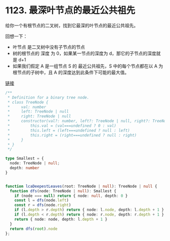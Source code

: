 # 1123. 最深叶节点的最近公共祖先

给你一个有根节点的二叉树，找到它最深的叶节点的最近公共祖先。

回想一下：

- 叶节点 是二叉树中没有子节点的节点
- 树的根节点的 深度 为 0，如果某一节点的深度为 d，那它的子节点的深度就是 d+1
- 如果我们假定 A 是一组节点 S 的 最近公共祖先，S 中的每个节点都在以 A 为根节点的子树中，且 A 的深度达到此条件下可能的最大值。

[链接](https://leetcode-cn.com/problems/lowest-common-ancestor-of-deepest-leaves)

```ts
/**
 * Definition for a binary tree node.
 * class TreeNode {
 *     val: number
 *     left: TreeNode | null
 *     right: TreeNode | null
 *     constructor(val?: number, left?: TreeNode | null, right?: TreeNode | null) {
 *         this.val = (val===undefined ? 0 : val)
 *         this.left = (left===undefined ? null : left)
 *         this.right = (right===undefined ? null : right)
 *     }
 * }
 */

type Smallest = {
  node: TreeNode | null;
  depth: number
}


function lcaDeepestLeaves(root: TreeNode | null): TreeNode | null {
  function dfs(node: TreeNode | null): Smallest {
    if (node === null) return { node: null, depth: 0 }
    const l = dfs(node.left)
    const r = dfs(node.right)
    if (l.depth > r.depth) return { node: l.node, depth: l.depth + 1 }
    if (l.depth < r.depth) return { node: r.node, depth: r.depth + 1 }
    return { node: node, depth: l.depth + 1 }
  }
  return dfs(root).node
};

```
